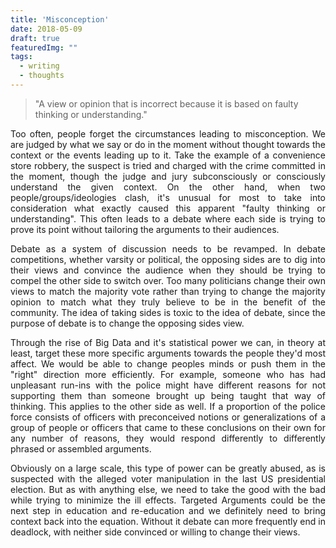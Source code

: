 ```yaml
---
title: 'Misconception'
date: 2018-05-09
draft: true
featuredImg: ""
tags: 
  - writing
  - thoughts
---
```


> "A view or opinion that is incorrect because it is based on faulty thinking or understanding."

<DIV align="justify">

Too often, people forget the circumstances leading to misconception. We are judged by what we say or do in the moment without thought towards the context or the events leading up to it. Take the example of a convenience store robbery, the suspect is tried and charged with the crime committed in the moment, though the judge and jury subconsciously or consciously understand the given context. On the other hand, when two people/groups/ideologies clash, it's unusual for most to take into consideration what exactly caused this apparent "faulty thinking or understanding". This often leads to a debate where each side is trying to prove its point without tailoring the arguments to their audiences.

Debate as a system of discussion needs to be revamped. In debate competitions, whether varsity or political, the opposing sides are to dig into their views and convince the audience when they should be trying to compel the other side to switch over. Too many politicians change their own views to match the majority vote rather than trying to change the majority opinion to match what they truly believe to be in the benefit of the community. The idea of taking sides is toxic to the idea of debate, since the purpose of debate is to change the opposing sides view.

Through the rise of Big Data and it's statistical power we can, in theory at least, target these more specific arguments towards the people they'd most affect. We would be able to change peoples minds or push them in the "right" direction more efficiently. For example, someone who has had unpleasant run-ins with the police might have different reasons for not supporting them than someone brought up being taught that way of thinking. This applies to the other side as well. If a proportion of the police force consists of officers with preconceived notions or generalizations of a group of people or officers that came to these conclusions on their own for any number of reasons, they would respond differently to differently phrased or assembled arguments.

Obviously on a large scale, this type of power can be greatly abused, as is suspected with the alleged voter manipulation in the last US presidential election. But as with anything else, we need to take the good with the bad while trying to minimize the ill effects. Targeted Arguments could be the next step in education and re-education and we definitely need to bring context back into the equation. Without it debate can more frequently end in deadlock, with neither side convinced or willing to change their views.

</DIV>
